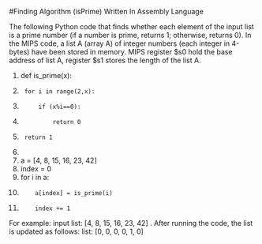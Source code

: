 #Finding Algorithm (isPrime) Written In Assembly Language

The following Python code that finds whether each element of the input list is a prime number (if a number is prime, returns 1; otherwise, returns 0). 
In the MIPS code, a list A (array A) of integer numbers (each integer in 4-bytes) have been stored in memory. MIPS register $s0 hold the base address of list A, register $s1 stores the length of the list A.

1. 	def is_prime(x): 
2. 		for i in range(2,x): 
3. 			if (x%i==0): 
4. 				return 0 
5. 		return 1 
6. 
7. 	a = [4, 8, 15, 16, 23, 42] 
8. 	index = 0 
9. 	for i in a: 
10. 		a[index] = is_prime(i) 
11. 		index += 1


For example:
input list: [4, 8, 15, 16, 23, 42] .
After running the code, the list is updated as follows:
list: [0, 0, 0, 0, 1, 0]
